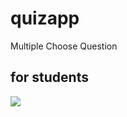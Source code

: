 # quizapp

Multiple Choose Question

## for students
![](https://firebasestorage.googleapis.com/v0/b/my-project-1554304913445.appspot.com/o/Default%20Images%2Fprofile.png?alt=media&token=381cb118-5da0-4fd5-9419-98b6888db9a8)

